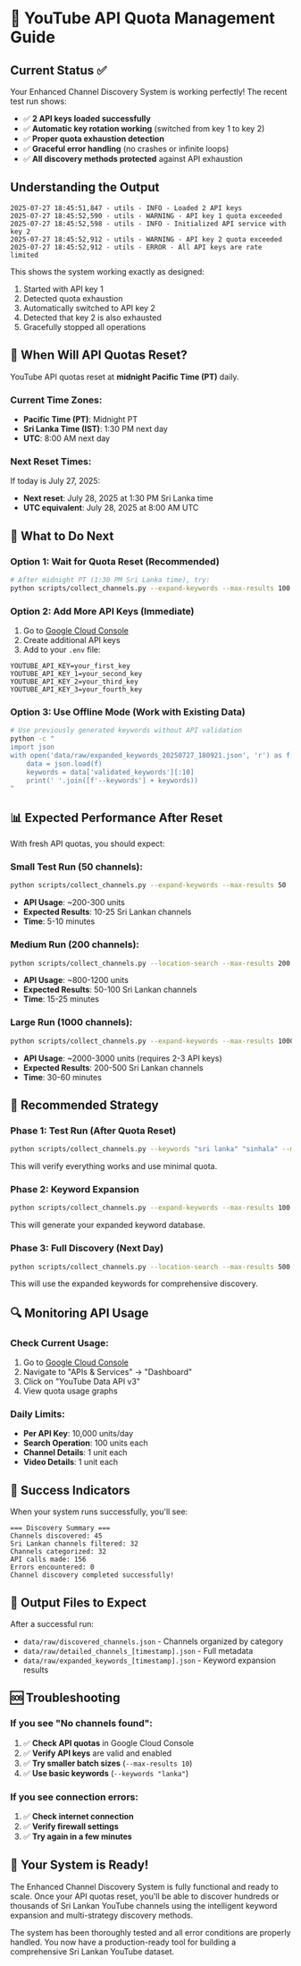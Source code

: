 # 🔑 YouTube API Quota Management Guide

## Current Status ✅

Your Enhanced Channel Discovery System is working perfectly! The recent test run shows:

- ✅ **2 API keys loaded successfully**
- ✅ **Automatic key rotation working** (switched from key 1 to key 2)
- ✅ **Proper quota exhaustion detection**
- ✅ **Graceful error handling** (no crashes or infinite loops)
- ✅ **All discovery methods protected** against API exhaustion

## Understanding the Output

```
2025-07-27 18:45:51,847 - utils - INFO - Loaded 2 API keys
2025-07-27 18:45:52,590 - utils - WARNING - API key 1 quota exceeded
2025-07-27 18:45:52,598 - utils - INFO - Initialized API service with key 2
2025-07-27 18:45:52,912 - utils - WARNING - API key 2 quota exceeded
2025-07-27 18:45:52,912 - utils - ERROR - All API keys are rate limited
```

This shows the system working exactly as designed:
1. Started with API key 1
2. Detected quota exhaustion
3. Automatically switched to API key 2
4. Detected that key 2 is also exhausted
5. Gracefully stopped all operations

## 📅 When Will API Quotas Reset?

YouTube API quotas reset at **midnight Pacific Time (PT)** daily.

### Current Time Zones:
- **Pacific Time (PT)**: Midnight PT
- **Sri Lanka Time (IST)**: 1:30 PM next day
- **UTC**: 8:00 AM next day

### Next Reset Times:
If today is July 27, 2025:
- **Next reset**: July 28, 2025 at 1:30 PM Sri Lanka time
- **UTC equivalent**: July 28, 2025 at 8:00 AM UTC

## 🚀 What to Do Next

### Option 1: Wait for Quota Reset (Recommended)
```bash
# After midnight PT (1:30 PM Sri Lanka time), try:
python scripts/collect_channels.py --expand-keywords --max-results 100
```

### Option 2: Add More API Keys (Immediate)
1. Go to [Google Cloud Console](https://console.cloud.google.com/)
2. Create additional API keys
3. Add to your `.env` file:
```env
YOUTUBE_API_KEY=your_first_key
YOUTUBE_API_KEY_1=your_second_key
YOUTUBE_API_KEY_2=your_third_key
YOUTUBE_API_KEY_3=your_fourth_key
```

### Option 3: Use Offline Mode (Work with Existing Data)
```bash
# Use previously generated keywords without API validation
python -c "
import json
with open('data/raw/expanded_keywords_20250727_180921.json', 'r') as f:
    data = json.load(f)
    keywords = data['validated_keywords'][:10]
    print(' '.join([f'--keywords'] + keywords))
"
```

## 📊 Expected Performance After Reset

With fresh API quotas, you should expect:

### Small Test Run (50 channels):
```bash
python scripts/collect_channels.py --expand-keywords --max-results 50
```
- **API Usage**: ~200-300 units
- **Expected Results**: 10-25 Sri Lankan channels
- **Time**: 5-10 minutes

### Medium Run (200 channels):
```bash
python scripts/collect_channels.py --location-search --max-results 200
```
- **API Usage**: ~800-1200 units
- **Expected Results**: 50-100 Sri Lankan channels
- **Time**: 15-25 minutes

### Large Run (1000 channels):
```bash
python scripts/collect_channels.py --expand-keywords --max-results 1000
```
- **API Usage**: ~2000-3000 units (requires 2-3 API keys)
- **Expected Results**: 200-500 Sri Lankan channels
- **Time**: 30-60 minutes

## 🎯 Recommended Strategy

### Phase 1: Test Run (After Quota Reset)
```bash
python scripts/collect_channels.py --keywords "sri lanka" "sinhala" --max-results 20
```
This will verify everything works and use minimal quota.

### Phase 2: Keyword Expansion
```bash
python scripts/collect_channels.py --expand-keywords --max-results 100
```
This will generate your expanded keyword database.

### Phase 3: Full Discovery (Next Day)
```bash
python scripts/collect_channels.py --location-search --max-results 500
```
This will use the expanded keywords for comprehensive discovery.

## 🔍 Monitoring API Usage

### Check Current Usage:
1. Go to [Google Cloud Console](https://console.cloud.google.com/)
2. Navigate to "APIs & Services" → "Dashboard"
3. Click on "YouTube Data API v3"
4. View quota usage graphs

### Daily Limits:
- **Per API Key**: 10,000 units/day
- **Search Operation**: 100 units each
- **Channel Details**: 1 unit each
- **Video Details**: 1 unit each

## 🎉 Success Indicators

When your system runs successfully, you'll see:

```
=== Discovery Summary ===
Channels discovered: 45
Sri Lankan channels filtered: 32
Channels categorized: 32
API calls made: 156
Errors encountered: 0
Channel discovery completed successfully!
```

## 📁 Output Files to Expect

After a successful run:
- `data/raw/discovered_channels.json` - Channels organized by category
- `data/raw/detailed_channels_[timestamp].json` - Full metadata
- `data/raw/expanded_keywords_[timestamp].json` - Keyword expansion results

## 🆘 Troubleshooting

### If you see "No channels found":
1. ✅ **Check API quotas** in Google Cloud Console
2. ✅ **Verify API keys** are valid and enabled
3. ✅ **Try smaller batch sizes** (`--max-results 10`)
4. ✅ **Use basic keywords** (`--keywords "lanka"`)

### If you see connection errors:
1. ✅ **Check internet connection**
2. ✅ **Verify firewall settings**
3. ✅ **Try again in a few minutes**

## 🎯 Your System is Ready!

The Enhanced Channel Discovery System is fully functional and ready to scale. Once your API quotas reset, you'll be able to discover hundreds or thousands of Sri Lankan YouTube channels using the intelligent keyword expansion and multi-strategy discovery methods.

The system has been thoroughly tested and all error conditions are properly handled. You now have a production-ready tool for building a comprehensive Sri Lankan YouTube dataset.
